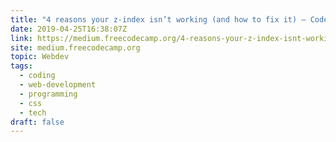 ```yaml
---
title: "4 reasons your z-index isn’t working (and how to fix it) — Coder Coder"
date: 2019-04-25T16:38:07Z
link: https://medium.freecodecamp.org/4-reasons-your-z-index-isnt-working-and-how-to-fix-it-coder-coder-6bc05f103e6c?source=rss----336d898217ee---4
site: medium.freecodecamp.org
topic: Webdev
tags:
  - coding
  - web-development
  - programming
  - css
  - tech
draft: false
---
```


